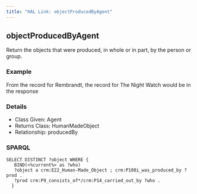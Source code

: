 ```yaml
---
title: "HAL Link: objectProducedByAgent"
---
```


## objectProducedByAgent

Return the objects that were produced, in whole or in part, by the person or group.

### Example

From the record for Rembrandt, the record for The Night Watch would be in the response


### Details

* Class Given: Agent
* Returns Class: HumanMadeObject
* Relationship: producedBy


### SPARQL
```
SELECT DISTINCT ?object WHERE {
   BIND(<%current%> as ?who)
   ?object a crm:E22_Human-Made_Object ; crm:P108i_was_produced_by ?prod .
   ?prod crm:P9_consists_of*/crm:P14_carried_out_by ?who .
  }
```

